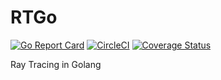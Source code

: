 # RTGo
[![Go Report Card](https://goreportcard.com/badge/github.com/rnov/rtgo)](https://goreportcard.com/report/github.com/rnov/rtgo)
[![CircleCI](https://circleci.com/gh/rnov/rtgo.svg?style=svg)](https://circleci.com/gh/rnov/rtgo)
[![Coverage Status](https://coveralls.io/repos/github/rnov/rtgo/badge.svg?branch=feature/ci-cd-tools-integration)](https://coveralls.io/github/rnov/rtgo?branch=feature/ci-cd-tools-integration)

Ray Tracing in Golang
